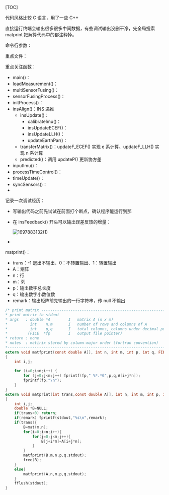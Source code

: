 [TOC]





代码风格比较 C 语言，用了一些 C++ 



直接运行终端会输出很多很多中间数据，有些调试输出没删干净，先全局搜索 matprint 把解算代码中的都注释掉。



命令行参数：



重点文件：







重点关注函数：

* main()：
* loadMeasurement()：
* multiSensorFusing()：
* sensorFusingProcess()：
* initProcess()：
* insAlign()：INS 递推
  * insUpdate()：
    * calibrateImu()：
    * insUpdateECEF()：
    * insUpdateLLH()：
    * updateEarthPar()：
  * transferMatrix()：updateF_ECEF() 实现 e 系计算、updateF_LLH() 实现 n 系计算
  * predicted()：调用 updateP() 更新协方差
* inputImu()：
* processTimeControl()：
* timeUpdate()：
* syncSensors()：
* 





记录一次调试经历：

* 写输出代码之前先试试在前面打个断点，确认程序能运行到那

* 在 insFeedback() 开头可以输出误差反馈的增量：

  ![1697883132(1)](https://pic-bed-1316053657.cos.ap-nanjing.myqcloud.com/img/1697883132(1).png)

* 





matprint()：

* trans：-1 退出不输出、0：不转置输出、1：转置输出
* A：矩阵
* n：行
* m：列
* p：输出数字总长度
* q：输出数字小数位数
* remark：输出矩阵前先输出的一行字符串，传 null 不输出

```c
/* print matrix ----------------------------------------------------------------
* print matrix to stdout
* args   : double *A        I   matrix A (n x m)
*          int    n,m       I   number of rows and columns of A
*          int    p,q       I   total columns, columns under decimal point
*         (FILE  *fp        I   output file pointer)
* return : none
* notes  : matirix stored by column-major order (fortran convention)
*-----------------------------------------------------------------------------*/
extern void matfprint(const double A[], int n, int m, int p, int q, FILE *fp)
{
    int i,j;
    
    for (i=0;i<n;i++) {
        for (j=0;j<m;j++) fprintf(fp," %*.*G",p,q,A[i+j*n]);
        fprintf(fp,"\n");
    }
}
extern void matprint(int trans,const double A[], int n, int m, int p, int q,const char *remark)
{
    int i,j;
    double *B=NULL;
    if(trans<0) return;
    if(remark) fprintf(stdout,"%s\n",remark);
    if(trans){
        B=mat(m,n);
        for(i=0;i<n;i++){
            for(j=0;j<m;j++){
                B[j+i*m]=A[i+j*n];
            }
        }
        matfprint(B,m,n,p,q,stdout);
        free(B);
    }
    else{
        matfprint(A,n,m,p,q,stdout);
    }
    fflush(stdout);
}
```









